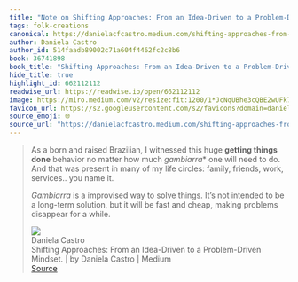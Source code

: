 ```yaml
---
title: "Note on Shifting Approaches: From an Idea-Driven to a Problem-Driven Mindset. | by Daniela Castro | Medium via Daniela Castro"
tags: folk-creations
canonical: https://danielacfcastro.medium.com/shifting-approaches-from-an-idea-driven-to-a-problem-driven-mindset-262439615395
author: Daniela Castro
author_id: 514faadb89002c71a604f4462fc2c8b6
book: 36741898
book_title: "Shifting Approaches: From an Idea-Driven to a Problem-Driven Mindset. | by Daniela Castro | Medium"
hide_title: true
highlight_id: 662112112
readwise_url: https://readwise.io/open/662112112
image: https://miro.medium.com/v2/resize:fit:1200/1*JcNqUBhe3cQBE2wUFk730g.jpeg
favicon_url: https://s2.googleusercontent.com/s2/favicons?domain=danielacfcastro.medium.com
source_emoji: 🌐
source_url: "https://danielacfcastro.medium.com/shifting-approaches-from-an-idea-driven-to-a-problem-driven-mindset-262439615395#:~:text=As%20a%20born,for%20a%20while."
---
```


> As a born and raised Brazilian, I witnessed this huge **getting things done** behavior no matter how much *gambiarra** one will need to do. And that was present in many of my life circles: family, friends, work, services.. you name it.
> 
> *Gambiarra* is a improvised way to solve things. It’s not intended to be a long-term solution, but it will be fast and cheap, making problems disappear for a while.
> <div class="quoteback-footer"><div class="quoteback-avatar"><img class="mini-favicon" src="https://s2.googleusercontent.com/s2/favicons?domain=danielacfcastro.medium.com"></div><div class="quoteback-metadata"><div class="metadata-inner"><span style="display:none">FROM:</span><div aria-label="Daniela Castro" class="quoteback-author"> Daniela Castro</div><div aria-label="Shifting Approaches: From an Idea-Driven to a Problem-Driven Mindset. | by Daniela Castro | Medium" class="quoteback-title"> Shifting Approaches: From an Idea-Driven to a Problem-Driven Mindset. | by Daniela Castro | Medium</div></div></div><div class="quoteback-backlink"><a target="_blank" aria-label="go to the full text of this quotation" rel="noopener" href="https://danielacfcastro.medium.com/shifting-approaches-from-an-idea-driven-to-a-problem-driven-mindset-262439615395#:~:text=As%20a%20born,for%20a%20while." class="quoteback-arrow"> Source</a></div></div>
